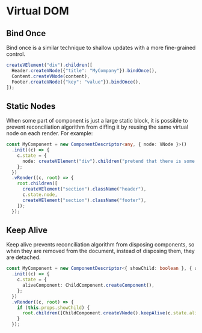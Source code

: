 # Virtual DOM

## Bind Once

Bind once is a similar technique to shallow updates with a more fine-grained control.

```ts
createVElement("div").children([
  Header.createVNode({"title": "MyCompany"}).bindOnce(),
  Content.createVNode(content),
  Footer.createVNode({"key": "value"}).bindOnce(),
]);
```

## Static Nodes

When some part of component is just a large static block, it is possible to prevent reconciliation algorithm from
diffing it by reusing the same virtual node on each render. For example:

```ts
const MyComponent = new ComponentDescriptor<any, { node: VNode }>()
  .init((c) => {
    c.state = {
      node: createVElement("div").children("pretend that there is some heavy content..."),
    };
  })
  .vRender((c, root) => {
    root.children([
      createVElement("section").className("header"),
      c.state.node,
      createVElement("section").className("footer"),
    ]);
  });
```

## Keep Alive

Keep alive prevents reconciliation algorithm from disposing components, so when they are removed from the document,
instead of disposing them, they are detached.

```ts
const MyComponent = new ComponentDescriptor<{ showChild: boolean }, { aliveNode: VNode }>()
  .init((c) => {
    c.state = {
      aliveComponent: ChildComponent.createComponent(),
    };
  })
  .vRender((c, root) => {
    if (this.props.showChild) {
      root.children([ChildComponent.createVNode().keepAlive(c.state.aliveComponent)]);
    }
  });
```
